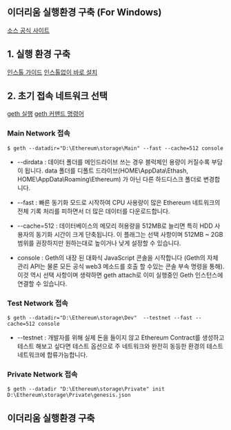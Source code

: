 이더리움 실행환경 구축 (For Windows)
-------------------
[소스 공식 사이트](github.com/ethereum/go-ethereum)



## 1. 실행 환경 구축
[인스톨 가이드](github.com/ethereum/go-ethereum/wiki/Building-Ethereum)
[인스톨없이 바로 설치](geth.ethereum.org/downloads/)


## 2. 초기 접속 네트워크 선택
[geth 실행](github.com/ethereum/go-ethereum#running-geth)
[geth 커맨드 명령어](github.com/ethereum/go-ethereum/wiki/Command-Line-Options)

### Main Network 접속
`$ geth --datadir="D:\Ethereum\storage\Main" --fast --cache=512 console
`

+ --dirdata :  데이터 폴더를 메인드라이브 쓰는 경우 블럭체인 용량이 커질수록 부담이 됩니다. data 폴더를 디폴트 드라이브(HOME\AppData\Ethash, HOME\AppData\Roaming\Ethereum) 가 아닌 다른 하드디스크 폴더로  변경합니다.
+ --fast : 빠른 동기화 모드로 시작하여 CPU 사용량이 많은 Ethereum 네트워크의 전체 기록 처리를 피하면서 더 많은 데이터를 다운로드합니다.
+ --cache=512 : 데이터베이스의 메모리 허용량을 512MB로 늘리면 특히 HDD 사용자의 동기화 시간이 크게 단축됩니다. 이 플래그는 선택 사항이며 512MB ~ 2GB 범위를 권장하지만 원하는대로 높이거나 낮게 설정할 수 있습니다.

+ console : Geth의 내장 된 대화식 JavaScript 콘솔을 시작합니다 (Geth의 자체 관리 API는 물론 모든 공식 web3 메소드를 호출 할 수있는 콘솔 부속 명령을 통해). 이것 역시 선택 사항이며 생략하면 geth attach로 이미 실행중인 Geth 인스턴스에 연결할 수 있습니다.


###  Test Network 접속
`$ geth --datadir="D:\Ethereum\storage\Dev"  --testnet --fast --cache=512 console
`

+ --testnet : 개발자를 위해 실제 돈을 들이지 않고  Ethereum Contract를 생성하고 테스트 해보고 싶다면 테스트 옵션으로 주 네트워크와 완전히 동등한 환경의 테스트 네트워크에 합류가능합니다.


### Private Network 접속
`$ geth --datadir "D:\Ethereum\storage\Private" init  D:\Ethereum\storage\Private\genesis.json 
`


이더리움 실행환경 구축 
-------------------
